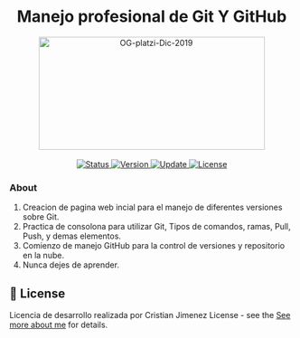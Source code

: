 <div align="center">
	<h1> Manejo profesional de Git Y GitHub </h1>
</div>

<div align="center">
	<a href="https://wureset.com/">
		<img src="https://i.ibb.co/7Ss7BTk/OG-platzi-Dic-2019.png" alt="OG-platzi-Dic-2019" alt="Logo" height="200" width="400">
	</a>
</div>
<br />
<div align="center">
	<a href="#changelog">
		<img src="https://img.shields.io/badge/stability-stable-green.svg" alt="Status">
	</a>
	<a href="#changelog">
		<img src="https://img.shields.io/badge/release-v11.0.0.9-blue.svg" alt="Version">
	</a>
	<a href="#changelog">
		<img src="https://img.shields.io/badge/update-october-yellowgreen.svg" alt="Update">
	</a>
	<a href="#license">
		<img src="https://img.shields.io/badge/license-MS--PL%20License-green.svg" alt="License">
	</a>
</div>

### About

1. Creacion de pagina web incial para el manejo de diferentes versiones sobre Git.
2. Practica de consolona para utilizar Git, Tipos de comandos, ramas, Pull, Push, y demas elementos.
3. Comienzo de manejo GitHub para la control de versiones y repositorio en la nube.
4. Nunca dejes de aprender.

<a name="license"></a>

## :memo: License

Licencia de desarrollo realizada por Cristian Jimenez License - see the
[See more about me]([https://opensource.org/licenses/MS-PL](https://www.linkedin.com/in/cristian-david-jimenez-valencia-ab4098165/)) for details.
